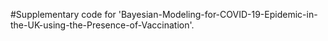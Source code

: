 #Supplementary code for 'Bayesian-Modeling-for-COVID-19-Epidemic-in-the-UK-using-the-Presence-of-Vaccination'.
